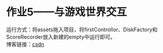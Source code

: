 # 作业5——与游戏世界交互
运行方式：将assets拖入项目，将firstControllor、DiskFactory和ScoreRecorder放入新建的empty中运行即可。<BR>
博客链接：[csdn](https://blog.csdn.net/Floating__dust/article/details/109346294)
<BR>